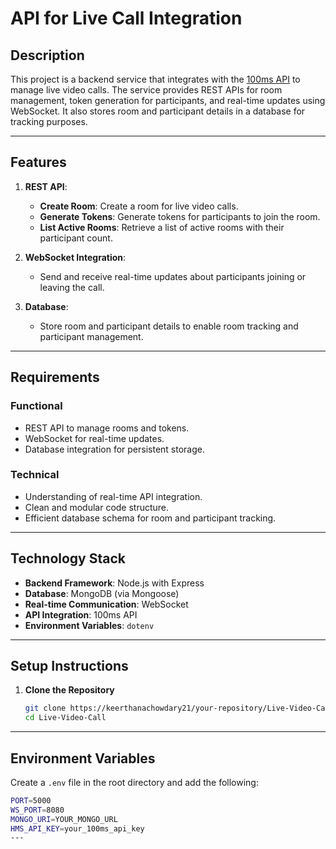 # API for Live Call Integration

## Description
This project is a backend service that integrates with the [100ms API](https://www.100ms.live/docs) to manage live video calls. The service provides REST APIs for room management, token generation for participants, and real-time updates using WebSocket. It also stores room and participant details in a database for tracking purposes.

---

## Features
1. **REST API**:
   - **Create Room**: Create a room for live video calls.
   - **Generate Tokens**: Generate tokens for participants to join the room.
   - **List Active Rooms**: Retrieve a list of active rooms with their participant count.

2. **WebSocket Integration**:
   - Send and receive real-time updates about participants joining or leaving the call.

3. **Database**:
   - Store room and participant details to enable room tracking and participant management.

---

## Requirements
### Functional
- REST API to manage rooms and tokens.
- WebSocket for real-time updates.
- Database integration for persistent storage.

### Technical
- Understanding of real-time API integration.
- Clean and modular code structure.
- Efficient database schema for room and participant tracking.

---

## Technology Stack
- **Backend Framework**: Node.js with Express
- **Database**: MongoDB (via Mongoose)
- **Real-time Communication**: WebSocket
- **API Integration**: 100ms API
- **Environment Variables**: `dotenv`

---

## Setup Instructions

1. **Clone the Repository**
   ```bash
   git clone https://keerthanachowdary21/your-repository/Live-Video-Call.git
   cd Live-Video-Call
---

## Environment Variables

Create a `.env` file in the root directory and add the following:

```bash
PORT=5000
WS_PORT=8080
MONGO_URI=YOUR_MONGO_URL
HMS_API_KEY=your_100ms_api_key
---
